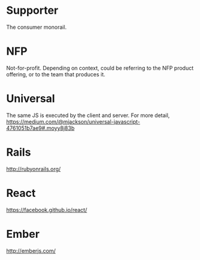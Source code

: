 # Supporter
The consumer monorail.

# NFP
Not-for-profit. Depending on context, could be referring to the NFP product offering, or to the team that produces it.

# Universal
The same JS is executed by the client and server. For more detail, https://medium.com/@mjackson/universal-javascript-4761051b7ae9#.moyy8j83b

# Rails
http://rubyonrails.org/

# React
https://facebook.github.io/react/

# Ember
http://emberjs.com/
